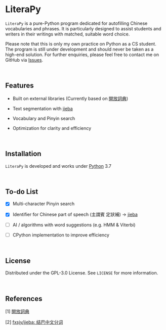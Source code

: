 # LiteraPy

``LiteraPy`` is a pure-Python program dedicated for autofilling Chinese vocabularies and phrases. It is particularly designed to assist students and writers in their writings with matched, suitable word choice.

Please note that this is only my own practice on Python as a CS student. The program is still under development and should never be taken as a high-end solution.
For further enquiries, please feel free to contact me on GitHub via [Issues](https://github.com/pystander/LiteraPy/issues).

<br/>

## Features

- Built on external libraries (Currently based on [開放詞典](https://kaifangcidian.com/xiazai/))

- Text segmentation with [jieba](https://github.com/fxsjy/jieba)

- Vocabulary and Pinyin search

- Optimization for clarity and efficiency

<br/>

## Installation

``LiteraPy`` is developed and works under [Python](https://www.python.org/) 3.7

<br/>

## To-do List

- [x] Multi-character Pinyin search

- [x] Identifier for Chinese part of speech (主謂賓 定狀補) -> [jieba](https://github.com/fxsjy/jieba)

- [ ] AI / algorithms with word suggestions (e.g. HMM & Viterbi)

- [ ] CPython implementation to improve efficiency

<br/>

## License

Distributed under the GPL-3.0 License. See `LICENSE` for more information.

<br/>

## References

[1] [開放詞典](https://kaifangcidian.com/xiazai/)

[2] [fxsjy/jieba: 结巴中文分词](https://github.com/fxsjy/jieba)
